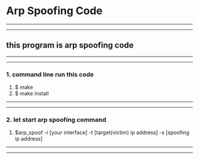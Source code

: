 # Arp Spoofing Code 
---
---
## this program is arp spoofing code
---
---

### 1. command line run this code
 1) $ make
 2) $ make install
---
--- 
### 2. let start arp spoofing command
 1) $arp_spoof -i [your interface] -t [target(victim) ip address] -s [spoofing ip address]
--- 
--- 
 


